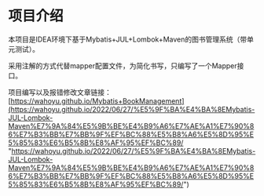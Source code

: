 # 项目介绍
本项目是IDEA环境下基于Mybatis+JUL+Lombok+Maven的图书管理系统（带单元测试）。

采用注解的方式代替mapper配置文件，为简化书写，只编写了一个Mapper接口。

项目编写以及报错修改文章链接：[https://wahoyu.github.io/Mybatis+BookManagement](https://wahoyu.github.io/2022/06/27/%E5%9F%BA%E4%BA%8EMybatis-JUL-Lombok-Maven%E7%9A%84%E5%9B%BE%E4%B9%A6%E7%AE%A1%E7%90%86%E7%B3%BB%E7%BB%9F%EF%BC%88%E5%B8%A6%E5%8D%95%E5%85%83%E6%B5%8B%E8%AF%95%EF%BC%89/ "https://wahoyu.github.io/2022/06/27/%E5%9F%BA%E4%BA%8EMybatis-JUL-Lombok-Maven%E7%9A%84%E5%9B%BE%E4%B9%A6%E7%AE%A1%E7%90%86%E7%B3%BB%E7%BB%9F%EF%BC%88%E5%B8%A6%E5%8D%95%E5%85%83%E6%B5%8B%E8%AF%95%EF%BC%89/")
